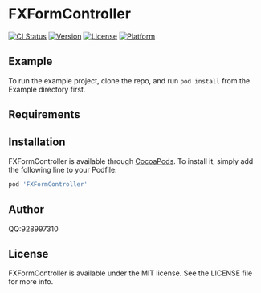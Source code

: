 # FXFormController

[![CI Status](https://img.shields.io/travis/liutian6867@163.com/FXFormController.svg?style=flat)](https://travis-ci.org/liutian6867@163.com/FXFormController)
[![Version](https://img.shields.io/cocoapods/v/FXFormController.svg?style=flat)](https://cocoapods.org/pods/FXFormController)
[![License](https://img.shields.io/cocoapods/l/FXFormController.svg?style=flat)](https://cocoapods.org/pods/FXFormController)
[![Platform](https://img.shields.io/cocoapods/p/FXFormController.svg?style=flat)](https://cocoapods.org/pods/FXFormController)

## Example

To run the example project, clone the repo, and run `pod install` from the Example directory first.

## Requirements

## Installation

FXFormController is available through [CocoaPods](https://cocoapods.org). To install
it, simply add the following line to your Podfile:

```ruby
pod 'FXFormController'
```

## Author

QQ:928997310

## License

FXFormController is available under the MIT license. See the LICENSE file for more info.
